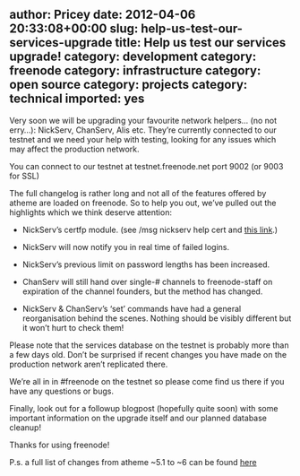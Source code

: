 author: Pricey
date: 2012-04-06 20:33:08+00:00
slug: help-us-test-our-services-upgrade
title: Help us test our services upgrade!
category: development
category: freenode
category: infrastructure
category: open source
category: projects
category: technical
imported: yes
---
Very soon we will be upgrading your favourite network helpers... (no not erry…): NickServ, ChanServ, Alis etc. They’re currently connected to our testnet and we need your help with testing, looking for any issues which may affect the production network.

You can connect to our testnet at testnet.freenode.net port 9002 (or 9003 for SSL)

The full changelog is rather long and not all of the features offered by atheme are loaded on freenode. So to help you out, we’ve pulled out the highlights which we think deserve attention:



	
  * NickServ’s certfp module. (see /msg nickserv help cert and [this link](http://pricechild.blogspot.co.uk/2012/04/identifying-to-freenode-testnet-with.html).)

	
  * NickServ will now notify you in real time of failed logins.

	
  * NickServ’s previous limit on password lengths has been increased.

	
  * ChanServ will still hand over single-# channels to freenode-staff on expiration of the channel founders, but the method has changed.

	
  * NickServ & ChanServ’s ‘set’ commands have had a general reorganisation behind the scenes. Nothing should be visibly different but it won’t hurt to check them!


Please note that the services database on the testnet is probably more than a few days old. Don’t be surprised if recent changes you have made on the production network aren’t replicated there.

We’re all in in #freenode on the testnet so please come find us there if you have any questions or bugs.

Finally, look out for a followup blogpost (hopefully quite soon) with some important information on the upgrade itself and our planned database cleanup!

Thanks for using freenode!

P.s. a full list of changes from atheme ~5.1 to ~6 can be found [here](http://git.atheme.org/release/atheme-6.0/plain/NEWS?id=f834f9d42faba966424768434fcf58363535ce28)
